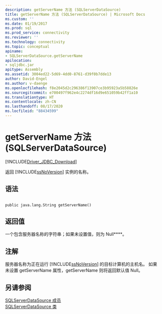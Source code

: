 ```yaml
---
description: getServerName 方法 (SQLServerDataSource)
title: getServerName 方法 (SQLServerDataSource) | Microsoft Docs
ms.custom: ''
ms.date: 01/19/2017
ms.prod: sql
ms.prod_service: connectivity
ms.reviewer: ''
ms.technology: connectivity
ms.topic: conceptual
apiname:
- SQLServerDataSource.getServerName
apilocation:
- sqljdbc.jar
apitype: Assembly
ms.assetid: 3004ed22-5d69-4dd0-8761-d39f0b7dde13
author: David-Engel
ms.author: v-daenge
ms.openlocfilehash: f8e2045d2c296386f13907ce3b95923a5b58826e
ms.sourcegitcommit: e700497f962e4c2274df16d9e651059b42ff1a10
ms.translationtype: HT
ms.contentlocale: zh-CN
ms.lasthandoff: 08/17/2020
ms.locfileid: "88434599"
---
```

# <a name="getservername-method-sqlserverdatasource"></a>getServerName 方法 (SQLServerDataSource)
[!INCLUDE[Driver_JDBC_Download](../../../includes/driver_jdbc_download.md)]

  返回 [!INCLUDE[ssNoVersion](../../../includes/ssnoversion-md.md)] 实例的名称。  
  
## <a name="syntax"></a>语法  
  
```  
  
public java.lang.String getServerName()  
```  
  
## <a name="return-value"></a>返回值  
 一个包含服务器名称的字符串；如果未设置值，则为 Null****。  
  
## <a name="remarks"></a>注解  
 服务器名称为正在运行 [!INCLUDE[ssNoVersion](../../../includes/ssnoversion-md.md)] 的目标计算机的主机名。 如果未设置 getServerName 属性，getServerName 则将返回默认值 Null。  
  
## <a name="see-also"></a>另请参阅  
 [SQLServerDataSource 成员](../../../connect/jdbc/reference/sqlserverdatasource-members.md)   
 [SQLServerDataSource 类](../../../connect/jdbc/reference/sqlserverdatasource-class.md)  
  
  
